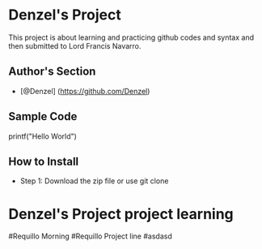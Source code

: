# Denzel's Project
This project is about learning and practicing github codes and syntax and then submitted to Lord Francis Navarro.
## Author's Section
- [@Denzel] (https://github.com/Denzel)
## Sample Code
printf("Hello World")
## How to Install
- Step 1: Download the zip file or use git clone

# Denzel's Project project learning
#Requillo Morning
#Requillo Project line
#asdasd